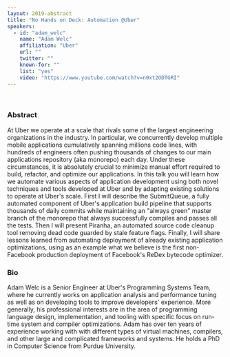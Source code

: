 ```yaml
---
layout: 2019-abstract
title: "No Hands on Deck: Automation @Uber"
speakers:
  - id: "adam_welc"
    name: "Adam Welc"
    affiliation: "Uber"
    url: ""
    twitter: ""
    known-for: ""
    list: "yes"
    video: "https://www.youtube.com/watch?v=n0xt2ODTGRI"
---
```


<br/>

### Abstract

At Uber we operate at a scale that rivals some of the largest engineering organizations in the industry. In particular, we concurrently develop multiple mobile applications cumulatively spanning millions code lines, with hundreds of engineers often pushing thousands of changes to our main applications repository (aka monorepo) each day. Under these circumstances, it is absolutely crucial to minimize manual effort required to build, refactor, and optimize our applications. In this talk you will learn how we automate various aspects of application development using both novel techniques and tools developed at Uber and by adapting existing solutions to operate at Uber's scale. First I will describe the SubmitQueue, a fully automated component of Uber's application build pipeline that supports thousands of daily commits while maintaining an "always green" master branch of the monorepo that always successfully compiles and passes all the tests. Then I will present Piranha, an automated source code cleanup tool removing dead code guarded by stale feature flags. Finally, I will share lessons learned from automating deployment of already existing application optimizations, using as an example what we believe is the first non-Facebook production deployment of Facebook's ReDex bytecode optimizer.

### Bio

Adam Welc is a Senior Engineer at Uber's Programming Systems Team, where he currently works on application analysis and performance tuning as well as on developing tools to improve developers' experience. More generally, his professional interests are in the area of programming language design, implementation, and tooling with specific focus on run-time system and compiler optimizations. Adam has over ten years of experience working with with different types of virtual machines, compilers, and other large and complicated frameworks and systems. He holds a PhD in Computer Science from Purdue University.
